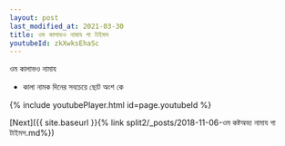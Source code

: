 ```yaml
---
layout: post
last_modified_at: 2021-03-30
title: ওম কালাভও নামায গা টাইমস
youtubeId: zkXwksEhaSc
---
```

 
 
 ওম কালাভও নামায  
 
 -  কালা নামক দিনের সবচেয়ে ছোট অংশ কে 
 
  
 
  
 
 
 
 
 
 


{% include youtubePlayer.html id=page.youtubeId %}
 
[Next]({{ site.baseurl }}{% link  split2/_posts/2018-11-06-ওম কষ্টঅভ্য নামায গা টাইমস.md%})
 
